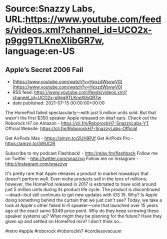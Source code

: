 # Source:Snazzy Labs, URL:https://www.youtube.com/feeds/videos.xml?channel_id=UCO2x-p9gg9TLKneXlibGR7w, language:en-US

## Apple’s Secret 2006 Fail
 - [https://www.youtube.com/watch?v=HxxzdWsvwV0](https://www.youtube.com/watch?v=HxxzdWsvwV0)
 - RSS feed: https://www.youtube.com/feeds/videos.xml?channel_id=UCO2x-p9gg9TLKneXlibGR7w
 - date published: 2021-07-15 00:00:00+00:00

The HomePod failed spectacularly—with just 5 million units sold. But that wasn't the first $350 speaker Apple released on deaf ears.
Check out the Roborock H7 on Amazon - https://cli.fm/RoborockH7-SnazzyLabs-YT
Official Website: https://cli.fm/RoborockH7-SnazzyLabs-Official

Get AirPods Max - https://amzn.to/2UH9PJf
Get AirPods Pro - https://amzn.to/3i9UCIR

Subscribe to my podcast Flashback! - http://relay.fm/flashback
Follow me on Twitter - http://twitter.com/snazzyq
Follow me on Instagram - http://instagram.com/snazzyq

It's pretty rare that Apple releases a product to market nowadays that doesn't perform well. Even niche products sell in the tens of millions; however, the HomePod released in 2017 is estimated to have sold around just 5 million units during its product life cycle. The product is discontinued—dead—but still continues to get new updates with iOS 15. Why? Is Apple doing something behind the curtain that we just can't see? Today, we take a look at Apple's other failed hi-fi speaker—one that launched over 15 years ago at the exact same $349 price point. Why do they keep screwing these speaker systems up? What might they be planning for the future? Have they given up and settled on HomePod mini? I don't think so...

#retro #apple #roborock #roborockh7 #cordlessvacuum

